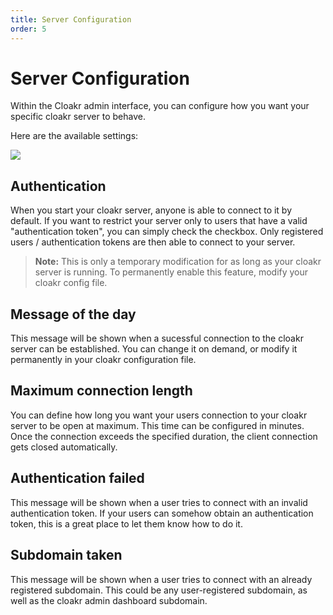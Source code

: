```yaml
---
title: Server Configuration
order: 5
---
```


# Server Configuration

Within the Cloakr admin interface, you can configure how you want your specific cloakr server to behave.

Here are the available settings:

![](/img/cloakr_settings.png)

## Authentication

When you start your cloakr server, anyone is able to connect to it by default. If you want to restrict your server only to users that have a valid "authentication token", you can simply check the checkbox. Only registered users / authentication tokens are then able to connect to your server.

> **Note:** This is only a temporary modification for as long as your cloakr server is running. To permanently enable this feature, modify your cloakr config file.

## Message of the day

This message will be shown when a sucessful connection to the cloakr server can be established. You can change it on demand, or modify it permanently in your cloakr configuration file.

## Maximum connection length

You can define how long you want your users connection to your cloakr server to be open at maximum. This time can be configured in minutes. Once the connection exceeds the specified duration, the client connection gets closed automatically.

## Authentication failed

This message will be shown when a user tries to connect with an invalid authentication token. If your users can somehow obtain an authentication token, this is a great place to let them know how to do it.

## Subdomain taken

This message will be shown when a user tries to connect with an already registered subdomain. This could be any user-registered subdomain, as well as the cloakr admin dashboard subdomain.